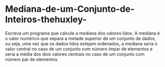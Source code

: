# Mediana-de-um-Conjunto-de-Inteiros-thehuxley-
Escreva um programa que calcule a mediana dos valores lidos. A mediana é o valor numérico que separa a metade superior de um conjunto de dados, ou seja, uma vez que os dados lidos estejam ordenados, a mediana seria o valor central no caso de um conjunto com número ímpar de elementos e seria a média dos dois valores centrais no caso de um conjunto com número par de elementos.

